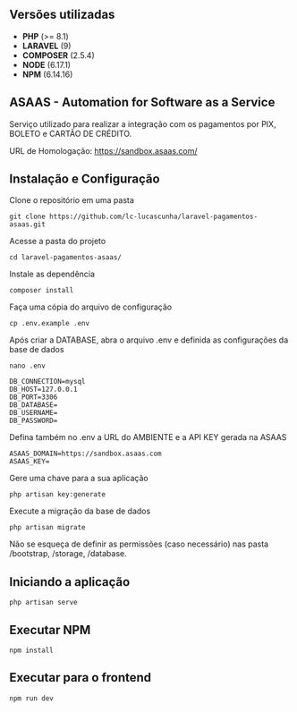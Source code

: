 ## Versões utilizadas

- **PHP** (>= 8.1)
- **LARAVEL** (9)
- **COMPOSER** (2.5.4)
- **NODE** (6.17.1)
- **NPM** (6.14.16)

## ASAAS - Automation for Software as a Service
Serviço utilizado para realizar a integração com os pagamentos por PIX, BOLETO e CARTÃO DE CRÉDITO.

URL de Homologação: https://sandbox.asaas.com/

## Instalação e Configuração

Clone o repositório em uma pasta
```
git clone https://github.com/lc-lucascunha/laravel-pagamentos-asaas.git
```

Acesse a pasta do projeto
```
cd laravel-pagamentos-asaas/
```

Instale as dependência
```
composer install
```

Faça uma cópia do arquivo de configuração
```
cp .env.example .env
```

Após criar a DATABASE, abra o arquivo .env e definida as configurações da base de dados
```
nano .env
```
```
DB_CONNECTION=mysql
DB_HOST=127.0.0.1
DB_PORT=3306
DB_DATABASE=
DB_USERNAME=
DB_PASSWORD=
```
Defina também no .env a URL do AMBIENTE e a API KEY gerada na ASAAS
```
ASAAS_DOMAIN=https://sandbox.asaas.com
ASAAS_KEY=
```

Gere uma chave para a sua aplicação
```
php artisan key:generate
```

Execute a migração da base de dados
```
php artisan migrate
```

Não se esqueça de definir as permissões (caso necessário) nas pasta /bootstrap, /storage, /database.

## Iniciando a aplicação

```
php artisan serve
```

## Executar NPM 
```
npm install
```

## Executar para o frontend 
```
npm run dev
```

